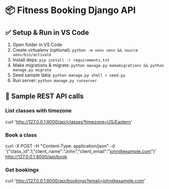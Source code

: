 # 📦 Fitness Booking Django API

## ✅ Setup & Run in VS Code
1. Open folder in VS Code
2. Create virtualenv (optional): `python -m venv venv && source venv/bin/activate`
3. Install deps: `pip install -r requirements.txt`
4. Make migrations & migrate: `python manage.py makemigrations && python manage.py migrate`
5. Seed sample data: `python manage.py shell < seed.py`
6. Run server: `python manage.py runserver`

## 🧪 Sample REST API calls

### List classes with timezone
curl 'http://127.0.0.1:8000/api/classes?timezone=US/Eastern'

### Book a class
curl -X POST -H "Content-Type: application/json" -d '{"class_id":1,"client_name":"John","client_email":"john@example.com"}' http://127.0.0.1:8000/api/book

### Get bookings
curl 'http://127.0.0.1:8000/api/bookings?email=john@example.com'